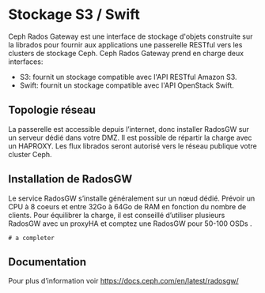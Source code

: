 # Stockage S3 / Swift
Ceph Rados Gateway est une interface de stockage d'objets construite sur la librados pour fournir aux applications une passerelle RESTful vers les clusters de stockage Ceph.
Ceph Rados Gateway prend en charge deux interfaces:
 - S3: fournit un stockage compatible avec l'API RESTful Amazon S3.
 - Swift: fournit un stockage compatible avec l'API OpenStack Swift.
## Topologie réseau
La passerelle est accessible depuis l’internet, donc installer RadosGW sur un serveur dédié dans votre DMZ. Il est
possible de répartir la charge avec un HAPROXY. Les flux librados seront autorisé vers le réseau publique votre cluster Ceph.

## Installation de RadosGW
Le service RadosGW s’installe généralement sur un nœud dédié. Prévoir un CPU à 8 coeurs et entre 32Go à 64Go de
RAM en fonction du nombre de clients. Pour équilibrer la charge, il est conseillé d’utiliser plusieurs RadosGW avec un
proxyHA et comptez une RadosGW pour 50-100 OSDs .
```
# a completer
```
## Documentation
Pour plus d’information voir https://docs.ceph.com/en/latest/radosgw/
